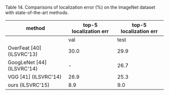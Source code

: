 Table 14. Comparisons of localization error (%) on the ImageNet dataset with state-of-the-art methods.

| method                     | top-5 localization err   | top-5 localization err   |
|----------------------------|--------------------------|--------------------------|
|                            | val                      | test                     |
| OverFeat [40] (ILSVRC'13)  | 30.0                     | 29.9                     |
| GoogLeNet [44] (ILSVRC'14) | -                        | 26.7                     |
| VGG [41] (ILSVRC'14)       | 26.9                     | 25.3                     |
| ours (ILSVRC'15)           | 8.9                      | 9.0                      |